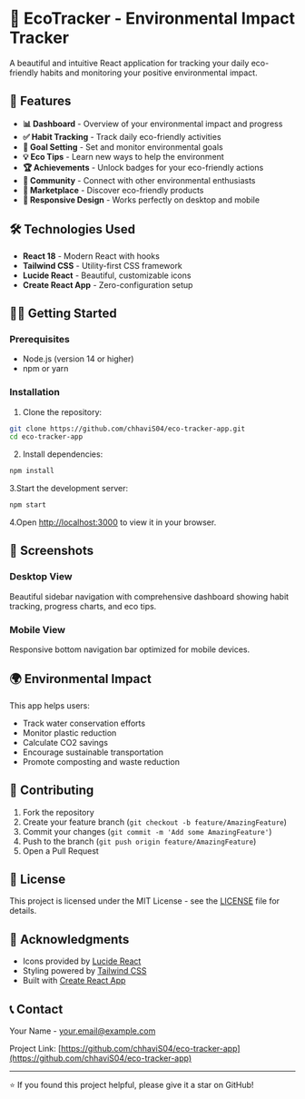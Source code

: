 # 🌱 EcoTracker - Environmental Impact Tracker

A beautiful and intuitive React application for tracking your daily eco-friendly habits and monitoring your positive environmental impact.

## 🚀 Features

- **📊 Dashboard** - Overview of your environmental impact and progress
- **✅ Habit Tracking** - Track daily eco-friendly activities
- **🎯 Goal Setting** - Set and monitor environmental goals
- **💡 Eco Tips** - Learn new ways to help the environment
- **🏆 Achievements** - Unlock badges for your eco-friendly actions
- **👥 Community** - Connect with other environmental enthusiasts
- **🛒 Marketplace** - Discover eco-friendly products
- **📱 Responsive Design** - Works perfectly on desktop and mobile

## 🛠️ Technologies Used

- **React 18** - Modern React with hooks
- **Tailwind CSS** - Utility-first CSS framework
- **Lucide React** - Beautiful, customizable icons
- **Create React App** - Zero-configuration setup

## 🏃‍♂️ Getting Started

### Prerequisites
- Node.js (version 14 or higher)
- npm or yarn

### Installation

1. Clone the repository:
```bash
git clone https://github.com/chhaviS04/eco-tracker-app.git
cd eco-tracker-app
```

2. Install dependencies:
```bash
npm install
```

3.Start the development server:
```bash
npm start
```

4.Open [http://localhost:3000](http://localhost:3000) to view it in your browser.

## 📱 Screenshots

### Desktop View
Beautiful sidebar navigation with comprehensive dashboard showing habit tracking, progress charts, and eco tips.

### Mobile View
Responsive bottom navigation bar optimized for mobile devices.

## 🌍 Environmental Impact

This app helps users:
- Track water conservation efforts
- Monitor plastic reduction
- Calculate CO2 savings
- Encourage sustainable transportation
- Promote composting and waste reduction

## 🤝 Contributing

1. Fork the repository
2. Create your feature branch (`git checkout -b feature/AmazingFeature`)
3. Commit your changes (`git commit -m 'Add some AmazingFeature'`)
4. Push to the branch (`git push origin feature/AmazingFeature`)
5. Open a Pull Request

## 📝 License

This project is licensed under the MIT License - see the [LICENSE](LICENSE) file for details.

## 🙏 Acknowledgments

- Icons provided by [Lucide React](https://lucide.dev/)
- Styling powered by [Tailwind CSS](https://tailwindcss.com/)
- Built with [Create React App](https://create-react-app.dev/)

## 📞 Contact

Your Name - your.email@example.com

Project Link: [https://github.com/chhaviS04/eco-tracker-app](https://github.com/chhaviS04/eco-tracker-app)

---

⭐ If you found this project helpful, please give it a star on GitHub!
